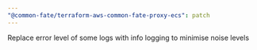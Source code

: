 ```yaml
---
"@common-fate/terraform-aws-common-fate-proxy-ecs": patch
---
```


Replace error level of some logs with info logging to minimise noise levels
